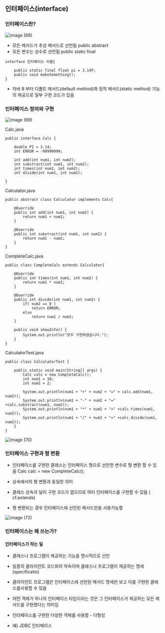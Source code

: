 ## 인터페이스(interface)

### 인터페이스란?


![image (68)](https://user-images.githubusercontent.com/105026909/192314933-da4154bc-7f96-4da2-b07d-056dfe55b9af.png)

- 모든 메서드가 추상 메서드로 선언됨 public abstract
- 모든 변수는 상수로 선언됨 public static final

```shell
interface 인터페이스 이름{

    public static final float pi = 3.14F;
    public void makeSomething();
}
```
- 자바 8 부터 디폴트 메서드(default method)와 정적 메서드(static method) 기능의 제공으로 일부 구현 코드가 있음


### 인터페이스 정의와 구현

![image (69)](https://user-images.githubusercontent.com/105026909/192315181-781d7487-7fb6-4b00-b355-8d9dc0785ef2.png)

Calc.java
```shell
public interface Calc {

	double PI = 3.14;
	int ERROR = -99999999;

	int add(int num1, int num2);
	int substract(int num1, int num2);
	int times(int num1, int num2);
	int divide(int num1, int num2);

}
```

Calculator.java
```shell
public abstract class Calculator implements Calc{

	@Override
	public int add(int num1, int num2) {
		return num1 + num2;
	}

	@Override
	public int substract(int num1, int num2) {
		return num1 - num2;
	}
}
```

CompleteCalc.java
```shell
public class CompleteCalc extends Calculator{

	@Override
	public int times(int num1, int num2) {
		return num1 * num2;
	}

	@Override
	public int divide(int num1, int num2) {
		if( num2 == 0 )
			return ERROR;
		else
			return num1 / num2;
	}

	public void showInfo() {
		System.out.println("모두 구현하였습니다.");
	}
}
```
CalculatorTest.java
```shell
public class CalculatorTest {

	public static void main(String[] args) {
		Calc calc = new CompleteCalc();
		int num1 = 10;
		int num2 = 2;

		System.out.println(num1 + "+" + num2 + "=" + calc.add(num1, num2));
		System.out.println(num1 + "-" + num2 + "=" +calc.substract(num1, num2));
		System.out.println(num1 + "*" + num2 + "=" +calc.times(num1, num2));
		System.out.println(num1 + "/" + num2 + "=" +calc.divide(num1, num2));
	}
}
```

![image (70)](https://user-images.githubusercontent.com/105026909/192315482-bc984e73-5f8b-4b3c-8d51-aa03551d4ecf.png)


### 인터페이스 구현과 형 변환

- 인터페이스를 구현한 클래스는 인터페이스 형으로 선언한 변수로 형 변환 할 수 있음
Calc calc = new CompleteCalc();

- 상속에서의 형 변환과 동일한 의미

- 클래스 상속과 달리 구현 코드가 없으므로 여러 인터페이스를 구현할 수 있음 ( cf.extends)
- 형 변환되는 경우 인터페이스에 선언된 메서드만을 사용가능함

![image (72)](https://user-images.githubusercontent.com/105026909/192315716-25b8667a-35e2-4812-8931-e3ddc2b65328.png)

### 인터페이스는 왜 쓰는가?

#### 인터페이스가 하는 일

- 클래스나 프로그램이 제공하는 기능을 명시적으로 선언
- 일종의 클라이언트 코드와의 약속이며 클래스나 프로그램이 제공하는 명세(specificatio)

- 클라이언트 프로그램은 인터페이스에 선언된 메서드 명세만 보고 이를 구현한 클래스를사용할 수 있음
- 어떤 객체가 하나의 인터페이스 타입이라는 것은 그 인터페이스가 제공하는 모든 메서드를 구현했다는 의미임
- 인터페이스를 구현한 다양한 객체를 사용함 - 다형성
- 예) JDBC 인터페이스


